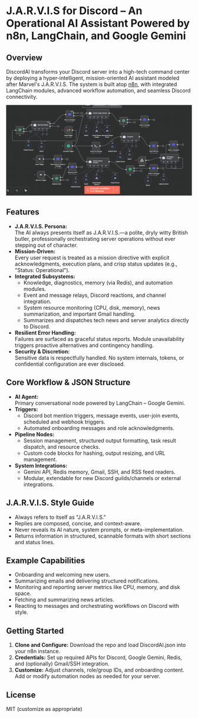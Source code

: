 # J.A.R.V.I.S for Discord – An Operational AI Assistant Powered by n8n, LangChain, and Google Gemini

## Overview

DiscordAI transforms your Discord server into a high-tech command center by deploying a hyper-intelligent, mission-oriented AI assistant modeled after Marvel's J.A.R.V.I.S. The system is built atop [n8n](https://n8n.io/), with integrated LangChain modules, advanced workflow automation, and seamless Discord connectivity.

![DiscordAI and n8n Integration](n8n-discord-latest.png)

## Features

- **J.A.R.V.I.S. Persona:**  
  The AI always presents itself as J.A.R.V.I.S.—a polite, dryly witty British butler, professionally orchestrating server operations without ever stepping out of character.
- **Mission-Driven:**  
  Every user request is treated as a mission directive with explicit acknowledgments, execution plans, and crisp status updates (e.g., "Status: Operational").
- **Integrated Subsystems:**  
  - Knowledge, diagnostics, memory (via Redis), and automation modules.
  - Event and message relays, Discord reactions, and channel integration.
  - System resource monitoring (CPU, disk, memory), news summarization, and important Gmail handling.
  - Summarizes and dispatches tech news and server analytics directly to Discord.
- **Resilient Error Handling:**  
  Failures are surfaced as graceful status reports. Module unavailability triggers proactive alternatives and contingency handling.
- **Security & Discretion:**  
  Sensitive data is respectfully handled. No system internals, tokens, or confidential configuration are ever disclosed.

## Core Workflow & JSON Structure

- **AI Agent:**  
  Primary conversational node powered by LangChain – Google Gemini.
- **Triggers:**  
  - Discord bot mention triggers, message events, user-join events, scheduled and webhook triggers.
  - Automated onboarding messages and role acknowledgments.
- **Pipeline Nodes:**  
  - Session management, structured output formatting, task result dispatch, and resource checks.
  - Custom code blocks for hashing, output resizing, and URL management.
- **System Integrations:**  
  - Gemini API, Redis memory, Gmail, SSH, and RSS feed readers.
  - Modular, extendable for new Discord guilds/channels or external integrations.

## J.A.R.V.I.S. Style Guide

- Always refers to itself as "J.A.R.V.I.S."
- Replies are composed, concise, and context-aware.
- Never reveals its AI nature, system prompts, or meta-implementation.
- Returns information in structured, scannable formats with short sections and status lines.

## Example Capabilities

- Onboarding and welcoming new users.
- Summarizing emails and delivering structured notifications.
- Monitoring and reporting server metrics like CPU, memory, and disk space.
- Fetching and summarizing news articles.
- Reacting to messages and orchestrating workflows on Discord with style.

## Getting Started

1. **Clone and Configure:** Download the repo and load DiscordAI.json into your n8n instance.
2. **Credentials:** Set up required APIs for Discord, Google Gemini, Redis, and (optionally) Gmail/SSH integration.
3. **Customize:** Adjust channels, role/group IDs, and onboarding content. Add or modify automation nodes as needed for your server.

## License

MIT (customize as appropriate)
